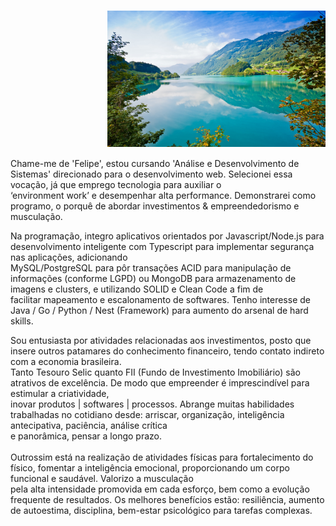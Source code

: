 <div>
     <p style="margin-top:125.1pt; margin-left:116.6pt; text-align:justify; line-height:14.6pt">
          <img src="https://github.com/RFML-HighPro/RFML-HighPro/blob/main/Teste%20(Capa%20github).jpg" alt="Capa do Github Ryan Felipe"/>
     </p>
      <p align="left"> 
          Chame-me de 'Felipe', estou cursando 'Análise e Desenvolvimento de Sistemas' direcionado para o desenvolvimento web. Selecionei essa vocação, já que emprego 
          tecnologia para auxiliar o <br/>‘environment work’ e desempenhar alta performance. Demonstrarei como programo, o porquê de abordar investimentos & empreendedorismo e                      musculação.<br/>
     </p>
     <p align="left">
       Na programação, integro aplicativos orientados por Javascript/Node.js para desenvolvimento inteligente com Typescript para implementar segurança nas aplicações, adicionando <br/>         MySQL/PostgreSQL para pôr transações ACID para manipulação de informações (conforme LGPD) ou MongoDB para armazenamento de imagens e clusters, e utilizando SOLID e Clean Code a           fim de <br/> facilitar mapeamento e escalonamento de softwares. Tenho interesse de Java / Go / Python / Nest (Framework) para aumento do arsenal de hard skills. <br/>
     </p>
     <p align="left">
          Sou entusiasta por atividades relacionadas aos investimentos, posto que insere outros patamares do conhecimento financeiro, tendo contato indireto com a economia brasileira.         <br/>
          Tanto Tesouro Selic quanto FII (Fundo de Investimento Imobiliário) são atrativos de excelência. De modo que empreender é imprescindível para estimular a criatividade, <br/>
          inovar produtos | softwares | processos. Abrange muitas habilidades trabalhadas no cotidiano desde: arriscar, organização, inteligência antecipativa, paciência, análise crítica      <br/>
          e panorâmica, pensar a longo prazo. <br/>
     <br/>
          Outrossim está na realização de atividades físicas para fortalecimento do físico, fomentar a inteligência emocional, proporcionando um corpo funcional e saudável. Valorizo a              musculação <br/> pela alta intensidade promovida em cada esforço, bem como a evolução frequente de resultados. Os melhores benefícios estão: resiliência, aumento de autoestima,           disciplina, bem-estar psicológico para tarefas complexas. <br/>
     </p>
</div>
